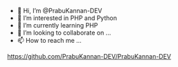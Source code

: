 - 👋 Hi, I’m @PrabuKannan-DEV
- 👀 I’m interested in PHP and Python
- 🌱 I’m currently learning PHP
- 💞️ I’m looking to collaborate on ...
- 📫 How to reach me ...

<!---
PrabuKannan-DEV/PrabuKannan-DEV is a ✨ special ✨ repository because its `README.md` (this file) appears on your GitHub profile.
You can click the Preview link to take a look at your changes.
--->
https://github.com/PrabuKannan-DEV/PrabuKannan-DEV
